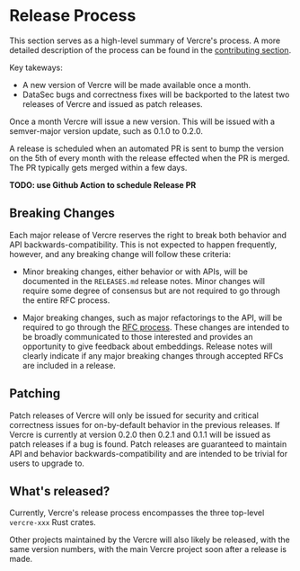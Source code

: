 # Release Process

This section serves as a high-level summary of Vercre's process. A more detailed
description of the process can be found in the [contributing section].

[contributing section]: ../contributing/maintainer-guidelines/release-process.md

Key takeways:

* A new version of Vercre will be made available once a month.
* DataSec bugs and correctness fixes will be backported to the latest two releases
  of Vercre and issued as patch releases.

Once a month Vercre will issue a new version. This will be issued with a semver-major
version update, such as 0.1.0 to 0.2.0. 

A release is scheduled when an automated PR is sent to bump the version on the 5th of 
every month with the release effected when the PR is merged. The PR typically gets
merged within a few days.

**TODO: use Github Action to schedule Release PR**

## Breaking Changes

Each major release of Vercre reserves the right to break both behavior and API
backwards-compatibility. This is not expected to happen frequently, however, and any
breaking change will follow these criteria:

* Minor breaking changes, either behavior or with APIs, will be documented in
  the `RELEASES.md` release notes. Minor changes will require some degree of
  consensus but are not required to go through the entire RFC process.

* Major breaking changes, such as major refactorings to the API, will be
  required to go through the [RFC process]. These changes are intended to be
  broadly communicated to those interested and provides an opportunity to give
  feedback about embeddings. Release notes will clearly indicate if any major
  breaking changes through accepted RFCs are included in a release.

[RFC process]: https://github.com/vercre/rfcs

## Patching

Patch releases of Vercre will only be issued for security and critical correctness
issues for on-by-default behavior in the previous releases. If Vercre is currently
at version 0.2.0 then 0.2.1 and 0.1.1 will be issued as patch releases if a bug is
found. Patch releases are guaranteed to maintain API and behavior
backwards-compatibility and are intended to be trivial for users to upgrade to.

## What's released?

Currently, Vercre's release process encompasses the three top-level `vercre-xxx` Rust
crates.

Other projects maintained by the Vercre will also likely be released, with the same
version numbers, with the main Vercre project soon after a release is made.
